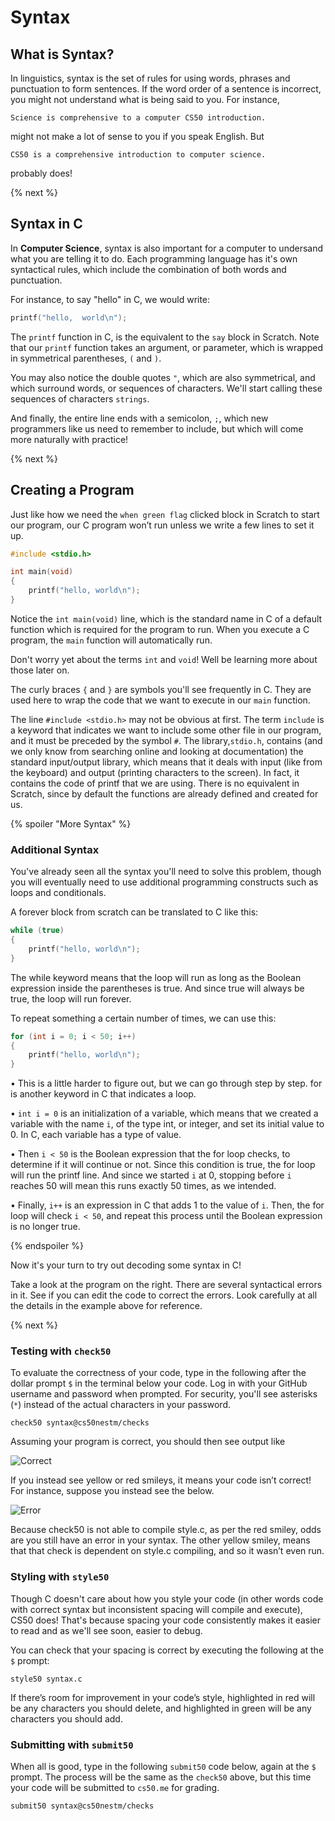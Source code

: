 # Syntax

## What is Syntax?

In linguistics, syntax is the set of rules for using words, phrases and punctuation to form sentences. If the word order of a sentence is incorrect, you might not understand what is being said to you. For instance, 

```
Science is comprehensive to a computer CS50 introduction.
```
might not make a lot of sense to you if you speak English. But

```
CS50 is a comprehensive introduction to computer science.
```

probably does!

{% next %}

## Syntax in C

In **Computer Science**, syntax is also important for a computer to undersand what you are telling it to do. Each programming language has it's own syntactical rules, which include the combination of both words and punctuation. 

For instance, to say "hello" in C, we would write:

```c
printf("hello,  world\n");
```

The `printf` function in C, is the equivalent to the `say` block in Scratch. Note that our `printf` function takes an argument, or parameter, which is wrapped in symmetrical parentheses, `(` and `)`.

You may also notice the double quotes `"`, which are also symmetrical, and which surround words, or sequences of characters. We'll start calling these sequences of characters `strings`.

And finally, the entire line ends with a semicolon, `;`, which new programmers like us need to remember to include, but which will come more naturally with practice!

{% next %}

## Creating a Program

Just like how we need the `when green flag` clicked block in Scratch to start our program, our C program won’t run unless we write a few lines to set it up.

```c
#include <stdio.h>

int main(void)
{
    printf("hello, world\n");
}
```

Notice the `int main(void)` line, which is the standard name in C of a default function which is required for the program to run. When you execute a C program, the `main` function will automatically run.

Don't worry yet about the terms `int` and `void`! Well be learning more about those later on. 

The curly braces `{` and `}` are symbols you'll see frequently in C. They are used here to wrap the code that we want to execute in our `main` function.

The line `#include <stdio.h>` may not be obvious at first. The term `include` is a keyword that indicates we want to include some other file in our program, and it must be preceded by the symbol `#`. The library,`stdio.h`, contains (and we only know from searching online and looking at documentation) the standard input/output library, which means that it deals with input (like from the keyboard) and output (printing characters to the screen). In fact, it contains the code of printf that we are using. There is no equivalent in Scratch, since by default the functions are already defined and created for us.

{% spoiler "More Syntax" %}

### Additional Syntax

You've already seen all the syntax you'll need to solve this problem, though you will eventually need to use additional programming constructs such as loops and conditionals.

A forever block from scratch can be translated to C like this:

```c
while (true)
{
    printf("hello, world\n");
}
```

The while keyword means that the loop will run as long as the Boolean expression inside the parentheses is true. And since true will always be true, the loop will run forever.

To repeat something a certain number of times, we can use this:

```c
for (int i = 0; i < 50; i++)
{
    printf("hello, world\n");
}
```

• This is a little harder to figure out, but we can go through step by step. for is another keyword in C that indicates a loop.

• `int i = 0` is an initialization of a variable, which means that we created a variable with the name `i`, of the type int, or integer, and set its initial value to 0. In C, each variable has a type of value.

• Then `i < 50` is the Boolean expression that the for loop checks, to determine if it will continue or not. Since this condition is true, the for loop will run the printf line. And since we started `i` at 0, stopping before `i` reaches 50 will mean this runs exactly 50 times, as we intended.

• Finally, `i++` is an expression in C that adds 1 to the value of `i`. Then, the for loop will check `i < 50`, and repeat this process until the Boolean expression is no longer true.

{% endspoiler %}

Now it's your turn to try out decoding some syntax in C!

Take a look at the program on the right. There are several syntactical errors in it. See if you can edit the code to correct the errors. Look carefully at all the details in the example above for reference.

{% next %}

### Testing with `check50`

To evaluate the correctness of your code, type in the following after the dollar prompt `$` in the terminal below your code. Log in with your GitHub username and password when prompted. For security, you'll see asterisks (`*`) instead of the actual characters in your password.

```
check50 syntax@cs50nestm/checks
```

Assuming your program is correct, you should then see output like

![Correct](http://labs.cs50nestm.net/check50_correct.png)

If you instead see yellow or red smileys, it means your code isn’t correct! For instance, suppose you instead see the below.

![Error](http://labs.cs50nestm.net/check50_error.png)

Because check50 is not able to compile style.c, as per the red smiley, odds are you still have an error in your syntax. The other yellow smiley, means that that check is dependent on style.c compiling, and so it wasn’t even run.


### Styling with `style50`

Though C doesn't care about how you style your code (in other words code with correct syntax but inconsistent spacing will compile and execute), CS50 does! That's because spacing your code consistently makes it easier to read and as we'll see soon, easier to debug.

You can check that your spacing is correct by executing the following at the `$` prompt:

```
style50 syntax.c
```

If there’s room for improvement in your code’s style, highlighted in red will be any characters you should delete, and highlighted in green will be any characters you should add.

### Submitting with `submit50`

When all is good, type in the following `submit50` code below, again at the `$` prompt. The process will be the same as the `check50` above, but this time your code will be submitted to `cs50.me` for grading.

```
submit50 syntax@cs50nestm/checks
```
